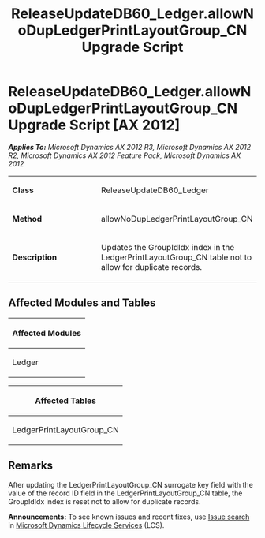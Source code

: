 ﻿---
title: ReleaseUpdateDB60_Ledger.allowNoDupLedgerPrintLayoutGroup_CN Upgrade Script
TOCTitle: ReleaseUpdateDB60_Ledger.allowNoDupLedgerPrintLayoutGroup_CN Upgrade Script
ms:assetid: 7476a6ae-e8bd-72ab-548a-636e5275ebff
ms:mtpsurl: https://msdn.microsoft.com/en-us/library/JJ719279(v=AX.60)
ms:contentKeyID: 49709071
ms.date: 05/18/2015
mtps_version: v=AX.60
---

# ReleaseUpdateDB60\_Ledger.allowNoDupLedgerPrintLayoutGroup\_CN Upgrade Script [AX 2012]


_**Applies To:** Microsoft Dynamics AX 2012 R3, Microsoft Dynamics AX 2012 R2, Microsoft Dynamics AX 2012 Feature Pack, Microsoft Dynamics AX 2012_

<table>
<colgroup>
<col style="width: 50%" />
<col style="width: 50%" />
</colgroup>
<tbody>
<tr class="odd">
<td><p><strong>Class</strong></p></td>
<td><p>ReleaseUpdateDB60_Ledger</p></td>
</tr>
<tr class="even">
<td><p><strong>Method</strong></p></td>
<td><p>allowNoDupLedgerPrintLayoutGroup_CN</p></td>
</tr>
<tr class="odd">
<td><p><strong>Description</strong></p></td>
<td><p>Updates the GroupIdIdx index in the LedgerPrintLayoutGroup_CN table not to allow for duplicate records.</p></td>
</tr>
</tbody>
</table>


## Affected Modules and Tables

<table>
<colgroup>
<col style="width: 100%" />
</colgroup>
<thead>
<tr class="header">
<th><p>Affected Modules</p></th>
</tr>
</thead>
<tbody>
<tr class="odd">
<td><p>Ledger</p></td>
</tr>
</tbody>
</table>


<table>
<colgroup>
<col style="width: 100%" />
</colgroup>
<thead>
<tr class="header">
<th><p>Affected Tables</p></th>
</tr>
</thead>
<tbody>
<tr class="odd">
<td><p>LedgerPrintLayoutGroup_CN</p></td>
</tr>
</tbody>
</table>


## Remarks

After updating the LedgerPrintLayoutGroup\_CN surrogate key field with the value of the record ID field in the LedgerPrintLayoutGroup\_CN table, the GroupIdIdx index is reset not to allow for duplicate records.

  
**Announcements:** To see known issues and recent fixes, use [Issue search](http://go.microsoft.com/fwlink/?linkid=389258) in [Microsoft Dynamics Lifecycle Services](http://go.microsoft.com/fwlink/?linkid=306505) (LCS).

